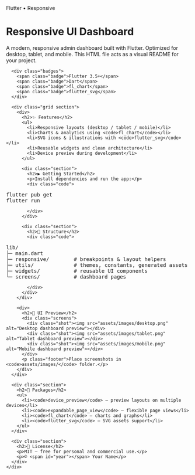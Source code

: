 <!DOCTYPE html>
<html lang="en">

<body>
  <div class="container">
    <div class="card">
      <div class="kicker">Flutter • Responsive</div>
      <h1>Responsive UI Dashboard</h1>
      <p class="subtitle">A modern, responsive admin dashboard built with <span class="accent">Flutter</span>. Optimized for desktop, tablet, and mobile. This HTML file acts as a visual README for your project.</p>

      <div class="badges">
        <span class="badge">Flutter 3.5+</span>
        <span class="badge">Dart</span>
        <span class="badge">fl_chart</span>
        <span class="badge">flutter_svg</span>
      </div>

      <div class="grid section">
        <div>
          <h2>✨ Features</h2>
          <ul>
            <li>Responsive layouts (desktop / tablet / mobile)</li>
            <li>Charts & analytics using <code>fl_chart</code></li>
            <li>SVG icons & illustrations with <code>flutter_svg</code></li>
            <li>Reusable widgets and clean architecture</li>
            <li>Device preview during development</li>
          </ul>

          <div class="section">
            <h2>▶️ Getting Started</h2>
            <p>Install dependencies and run the app:</p>
            <div class="code">
<pre>flutter pub get
flutter run</pre>
            </div>
          </div>

          <div class="section">
            <h2>📂 Structure</h2>
            <div class="code">
<pre>lib/
├─ main.dart
├─ responsive/        # breakpoints & layout helpers
├─ utils/             # themes, constants, generated assets
├─ widgets/           # reusable UI components
└─ screens/           # dashboard pages</pre>
            </div>
          </div>
        </div>

        <div>
          <h2>🎨 UI Preview</h2>
          <div class="screens">
            <div class="shot"><img src="assets/images/desktop.png" alt="Desktop dashboard preview"></div>
            <div class="shot"><img src="assets/images/tablet.png" alt="Tablet dashboard preview"></div>
            <div class="shot"><img src="assets/images/mobile.png" alt="Mobile dashboard preview"></div>
          </div>
          <p class="footer">Place screenshots in <code>assets/images/</code> folder.</p>
        </div>
      </div>

      <div class="section">
        <h2>🧩 Packages</h2>
        <ul>
          <li><code>device_preview</code> — preview layouts on multiple devices</li>
          <li><code>expandable_page_view</code> — flexible page views</li>
          <li><code>fl_chart</code> — charts and graphs</li>
          <li><code>flutter_svg</code> — SVG assets support</li>
        </ul>
      </div>

      <div class="section">
        <h2>📜 License</h2>
        <p>MIT — free for personal and commercial use.</p>
        <p>© <span id="year"></span> Your Name</p>
      </div>
    </div>
  </div>

  <script>
    document.getElementById('year').textContent = new Date().getFullYear();
  </script>
</body>
</html>

